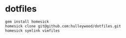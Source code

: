 # dotfiles

```bash
gem install homesick
homesick clone git@github.com:hulleywood/dotfiles.git
homesick symlink vimfiles
```
